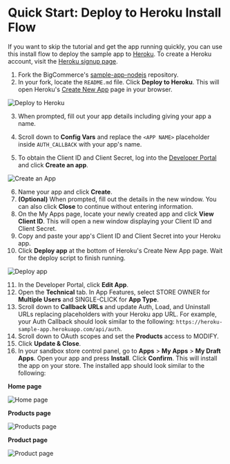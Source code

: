 # Quick Start: Deploy to Heroku Install Flow

If you want to skip the tutorial and get the app running quickly, you can use this install flow to deploy the sample app to [Heroku](https://www.heroku.com/home). To create a Heroku account, visit the [Heroku signup page](https://signup.heroku.com/).

1. Fork the BigCommerce's [sample-app-nodejs](https://github.com/bigcommerce/sample-app-nodejs) repository.
2. In your fork, locate the `README.md` file. Click **Deploy to Heroku**. This will open Heroku's [Create New App](https://dashboard.heroku.com/) page in your browser.

![Deploy to Heroku](https://storage.googleapis.com/bigcommerce-production-dev-center/images/Sample_app/nextjs-app-heroku-1.png "Deploy to Heroku")

3. When prompted, fill out your app details including giving your app a name.

4. Scroll down to **Config Vars** and replace the `<APP NAME>` placeholder inside `AUTH_CALLBACK` with your app's name.

5. To obtain the Client ID and Client Secret, log into the [Developer Portal](https://devtools.bigcommerce.com/my/apps) and click **Create an app**. 

![Create an App](https://storage.googleapis.com/bigcommerce-production-dev-center/images/Sample_app/nextjs-app-03.png "Create an App")

6. Name your app and click **Create**.
7. **(Optional)** When prompted, fill out the details in the new window. You can also click **Close** to continue without entering information.
8. On the My Apps page, locate your newly created app and click **View Client ID**. This will open a new window displaying your Client ID and Client Secret.
9. Copy and paste your app's Client ID and Client Secret into your Heroku app.
10. Click **Deploy app** at the bottom of Heroku's Create New App page. Wait for the deploy script to finish running. 

![Deploy app](https://storage.googleapis.com/bigcommerce-production-dev-center/images/Sample_app/nextjs-app-heroku-2.png "Deploy app")

11. In the Developer Portal, click **Edit App**.
12. Open the **Technical** tab. In App Features, select STORE OWNER for **Multiple Users** and SINGLE-CLICK for **App Type**.
13. Scroll down to **Callback URLs** and update Auth, Load, and Uninstall URLs replacing placeholders with your Heroku app URL. For example, your Auth Callback should look similar to the following:  `https://heroku-sample-app.herokuapp.com/api/auth`.
14. Scroll down to OAuth scopes and set the **Products** access to MODIFY.
15. Click **Update & Close**.
16. In your sandbox store control panel, go to **Apps** > **My Apps** > **My Draft Apps**. Open your app and press **Install**. Click **Confirm**. This will install the app on your store. The installed app should look similar to the following:

**Home page**

![Home page](https://storage.googleapis.com/bigcommerce-production-dev-center/images/Sample_app/nextjs-app-16.png "Home page")

**Products page**

![Products page](https://storage.googleapis.com/bigcommerce-production-dev-center/images/Sample_app/nextjs-app-14.png "Products page")

**Product page**

![Product page](https://storage.googleapis.com/bigcommerce-production-dev-center/images/Sample_app/nextjs-app-17.png "Product page")
